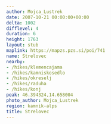 ```yaml
---
author: Mojca_Lustrek
date: 2007-10-21 00:00:00+00:00
delta: 1002
difflevel: 4
duration: 6
height: 1763
layout: stub
maplink: https://mapzs.pzs.si/poi/741
name: Strelovec
nearby:
- /hikes/klemencajama
- /hikes/kamniskosedlo
- /hikes/okreselj
- /hikes/raduha
- /hikes/konj
peak: 46.394324,14.658004
photo_author: Mojca_Lustrek
region: kamnik-alps
title: Strelovec
---
```


